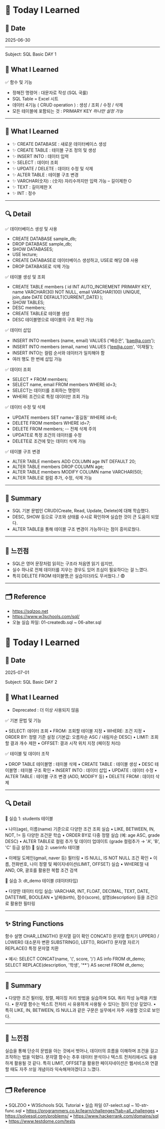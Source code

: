 
# 🌱 Today I Learned

## 📅 Date
2025-06-30

---

Subject: SQL Basic DAY 1

## 📘 What I Learned

✅ 함수 및 기능

- 정해진 명령어 : 대문자로 작성 (SQL 국룰)
- SQL Table = Excel 시트
- 데이터 4기능 ( CRUD operation ) : 생성 / 조회 / 수정 / 삭제
- 모든 테이블에 포함되는 것 : PRIMARY KEY *하나만 설정 가능*

---

## 📘 What I Learned

-	✨ CREATE DATABASE : 새로운 데이터베이스 생성
-	✨ CREATE TABLE : 테이블 구조 정의 및 생성
-	✨ INSERT INTO : 데이터 입력
-	✨ SELECT : 데이터 조회
-	✨ UPDATE / DELETE : 데이터 수정 및 삭제
-	✨ ALTER TABLE : 테이블 구조 변경
-	✨ VARCHAR(숫자) : (숫자) 자리수까지만 입력 가능 – 길이제한 O
-	✨ TEXT : 길이제한 X
-	✨ INT : 정수

---

## 🔍 Detail

✅ 데이터베이스 생성 및 사용

- CREATE DATABASE sample_db;
- DROP DATABASE sample_db;
- SHOW DATABASES;
- USE lecture;
-	CREATE DATABASE로 데이터베이스 생성하고, USE로 해당 DB 사용
-	DROP DATABASE로 삭제 가능

✅ 테이블 생성 및 조회

- CREATE TABLE members (
  id INT AUTO_INCREMENT PRIMARY KEY,
  name VARCHAR(30) NOT NULL,
  email VARCHAR(100) UNIQUE,
  join_date DATE DEFAULT(CURRENT_DATE)
);
- SHOW TABLES;
- DESC members;
-	CREATE TABLE로 테이블 생성
-	DESC 테이블명으로 테이블의 구조 확인 가능

✅ 데이터 삽입

- INSERT INTO members (name, email) VALUES ('배승은', 'bae@a.com');
- INSERT INTO members (email, name) VALUES ('lee@a.com', '이재필');
-	INSERT INTO는 컬럼 순서와 데이터가 일치해야 함
-	여러 행도 한 번에 삽입 가능
	
✅ 데이터 조회

- SELECT * FROM members;
- SELECT name, email FROM members WHERE id=3;
-	SELECT는 데이터를 조회하는 명령어
-	WHERE 조건으로 특정 데이터만 조회 가능

✅ 데이터 수정 및 삭제

- UPDATE members SET name='홍길동' WHERE id=6;
- DELETE FROM members WHERE id=7;
- DELETE FROM members; -- 전체 삭제 주의
-	UPDATE로 특정 조건의 데이터를 수정
-	DELETE로 조건에 맞는 데이터 삭제 가능

✅ 테이블 구조 변경

- ALTER TABLE members ADD COLUMN age INT DEFAULT 20;
- ALTER TABLE members DROP COLUMN age;
- ALTER TABLE members MODIFY COLUMN name VARCHAR(50);
- 	ALTER TABLE로 컬럼 추가, 수정, 삭제 가능

---

## 🧠 Summary

-	SQL 기본 문법인 CRUD(Create, Read, Update, Delete)에 대해 학습했다.
-	DESC, SHOW 등으로 구조와 상태를 수시로 확인하며 실습한 것이 큰 도움이 되었다.
-	ALTER TABLE을 통해 테이블 구조 변경이 가능하다는 점이 흥미로웠다.

---

## 💬 느낀점

- SQL은 영어 문장처럼 읽히는 구조라 처음엔 읽기 쉽지만,
- 실수 하나로 전체 데이터를 지우는 경우도 있어 조심이 필요하다는 걸 느꼈다.
- 특히 DELETE FROM 테이블명;은 실습이더라도 무서웠다..! 😨

---

## 🗂️ Reference

-	https://sqlzoo.net
-	https://www.w3schools.com/sql/
-	오늘 실습 파일: 01-createdb.sql ~ 06-alter.sql 







# 🌱 Today I Learned

## 📅 Date
2025-07-01

Subject: SQL Basic DAY 2

## 📘 What I Learned

* Deprecated : 더 이상 사용되지 않음

✅ 기본 문법 및 기능

•	SELECT: 데이터 조회
•	FROM: 조회할 테이블 지정
•	WHERE: 조건 지정
•	ORDER BY: 정렬 기준 설정 (기본값: 오름차순 ASC / 내림차순 DESC)
•	LIMIT: 조회할 결과 개수 제한
•	OFFSET: 결과 시작 위치 지정 (페이징 처리)

✅ 테이블 및 데이터 조작

•	DROP TABLE 테이블명 : 테이블 삭제
•	CREATE TABLE : 테이블 생성
•	DESC 테이블명 : 테이블 구조 확인
•	INSERT INTO : 데이터 삽입
•	UPDATE : 데이터 수정
•	ALTER TABLE : 테이블 구조 변경 (ADD, MODIFY 등)
•	DELETE FROM : 데이터 삭제

________________________________________
## 🔍 Detail

📂 실습 1: students 테이블

•	나이(age), 이름(name) 기준으로 다양한 조건 조회 실습
•	LIKE, BETWEEN, IN, NOT, != 등 다양한 조건문 학습
•	ORDER BY로 다중 정렬 실습 (예: age ASC, grade DESC)
•	ALTER TABLE로 컬럼 추가 및 데이터 업데이트 (grade 컬럼추가 → 'A', 'B', 'C' 등급 설정)
📂 실습 2: userinfo 테이블

•	이메일 도메인(gmail, naver 등) 필터링
•	IS NULL, IS NOT NULL 조건 확인
•	이름, 전화번호, 나이 정렬 및 페이지네이션(LIMIT, OFFSET) 실습
•	WHERE절 내 AND, OR, 괄호를 활용한 복합 조건 검색

📂 실습 3: dt_demo 테이블 (데이터타입)

•	다양한 데이터 타입 실습:
VARCHAR, INT, FLOAT, DECIMAL, TEXT, DATE, DATETIME, BOOLEAN
•	날짜(birth), 점수(score), 설명(description) 등을 조건으로 활용한 필터링

________________________________________

## ✨ String Functions

함수	설명
CHAR_LENGTH()	문자열 길이 확인
CONCAT()	문자열 합치기
UPPER() / LOWER()	대소문자 변환
SUBSTRING(), LEFT(), RIGHT()	문자열 자르기
REPLACE()	특정 문자열 치환

•	예시:
SELECT CONCAT(name, '(', score, ')') AS info FROM dt_demo;
SELECT REPLACE(description, '학생', '**') AS secret FROM dt_demo;

________________________________________

## 🧠 Summary
•	다양한 조건 필터링, 정렬, 페이징 처리 방법을 실습하며 SQL 쿼리 작성 능력을 키웠다.
•	문자열 함수는 텍스트 전처리 시 유용하게 사용될 수 있다는 점이 인상 깊었다.
•	특히 LIKE, IN, BETWEEN, IS NULL과 같은 구문은 실무에서 자주 사용할 것으로 보인다.

________________________________________


## 💬 느낀점

실습을 통해 단순히 문법을 아는 것에서 벗어나, 데이터의 흐름을 이해하며 조건을 걸고 조작하는 법을 익혔다.
문자열 함수는 추후 데이터 분석이나 텍스트 전처리에서도 유용하게 활용될 것 같다.
특히 LIMIT, OFFSET을 활용한 페이지네이션은 웹서비스와 연결할 때도 자주 쓰일 개념이라 익숙해져야겠다고 느꼈다.
________________________________________

## 🗂️ Reference

•	SQLZOO
•	W3Schools SQL Tutorial
•	실습 파일 07-select.sql ~ 10-str-func.sql
•	https://programmers.co.kr/learn/challenges?tab=all_challenges 
•	https://solvesql.com/problems/
•	https://www.hackerrank.com/domains/sql
•	https://www.testdome.com/tests
